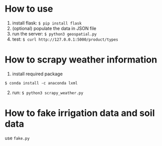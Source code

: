 # How to use
1. install flask: `$ pip install flask`
2. (optional) populate the data in JSON file
3. run the server: `$ python3 geospatial.py`
4. test: `$ curl http://127.0.0.1:5000/product/types`


# How to scrapy weather information
1. install required package
```
$ conda install -c anaconda lxml
```

2. run: `$ python3 scrapy_weather.py`


# How to fake irrigation data and soil data
use `fake.py`